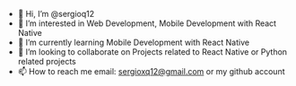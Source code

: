 - 👋 Hi, I’m @sergioq12
- 👀 I’m interested in Web Development, Mobile Development with React Native
- 🌱 I’m currently learning Mobile Development with React Native
- 💞️ I’m looking to collaborate on Projects related to React Native or Python related projects
- 📫 How to reach me email: sergioxq12@gmail.com or my github account

<!---
sergioq12/sergioq12 is a ✨ special ✨ repository because its `README.md` (this file) appears on your GitHub profile.
You can click the Preview link to take a look at your changes.
--->
